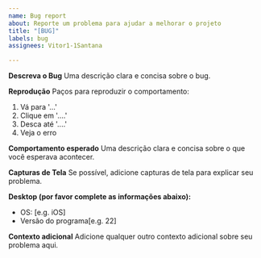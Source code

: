 ```yaml
---
name: Bug report
about: Reporte um problema para ajudar a melhorar o projeto
title: "[BUG]"
labels: bug
assignees: Vitor1-1Santana

---
```


**Descreva o Bug**
Uma descrição clara e concisa sobre o bug.

**Reprodução**
Paços para reproduzir o comportamento:
1. Vá para '...'
2. Clique em '....'
3. Desca até '....'
4. Veja o erro

**Comportamento esperado**
Uma descrição clara e concisa sobre o que você esperava acontecer.

**Capturas de Tela**
Se possível, adicione capturas de tela para explicar seu problema.

**Desktop (por favor complete as informações abaixo):**
 - OS: [e.g. iOS]
 - Versão do programa[e.g. 22]

**Contexto adicional**
Adicione qualquer outro contexto adicional sobre seu problema aqui.
